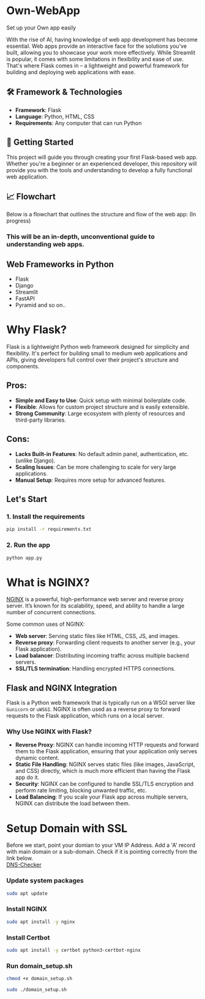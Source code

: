 # Own-WebApp
Set up your Own app easily

With the rise of AI, having knowledge of web app development has become essential. Web apps provide an interactive face for the solutions you've built, allowing you to showcase your work more effectively. While Streamlit is popular, it comes with some limitations in flexibility and ease of use. That's where Flask comes in – a lightweight and powerful framework for building and deploying web applications with ease.

## 🛠️ Framework & Technologies

- **Framework**: Flask
- **Language**: Python, HTML, CSS
- **Requirements**: Any computer that can run Python

## 🚀 Getting Started

This project will guide you through creating your first Flask-based web app. Whether you're a beginner or an experienced developer, this repository will provide you with the tools and understanding to develop a fully functional web application.

## 📈 Flowchart

Below is a flowchart that outlines the structure and flow of the web app:
(In progress) 

### This will be an in-depth, unconventional guide to understanding web apps.

## Web Frameworks in Python
- Flask
- Django
- Streamlit
- FastAPI
- Pyramid and so on..

# Why Flask?

Flask is a lightweight Python web framework designed for simplicity and flexibility. It's perfect for building small to medium web applications and APIs, giving developers full control over their project's structure and components.

## Pros:
- **Simple and Easy to Use**: Quick setup with minimal boilerplate code.
- **Flexible**: Allows for custom project structure and is easily extensible.
- **Strong Community**: Large ecosystem with plenty of resources and third-party libraries.

## Cons:
- **Lacks Built-in Features**: No default admin panel, authentication, etc. (unlike Django).
- **Scaling Issues**: Can be more challenging to scale for very large applications.
- **Manual Setup**: Requires more setup for advanced features.

## Let's Start
### 1. Install the requirements
```bash
pip install -r requirements.txt
```

### 2. Run the app
```bash
python app.py
```

# What is NGINX?

[NGINX](https://www.nginx.com/) is a powerful, high-performance web server and reverse proxy server. It’s known for its scalability, speed, and ability to handle a large number of concurrent connections. 

Some common uses of NGINX:
- **Web server**: Serving static files like HTML, CSS, JS, and images.
- **Reverse proxy**: Forwarding client requests to another server (e.g., your Flask application).
- **Load balancer**: Distributing incoming traffic across multiple backend servers.
- **SSL/TLS termination**: Handling encrypted HTTPS connections.

## Flask and NGINX Integration

Flask is a Python web framework that is typically run on a WSGI server like `Gunicorn` or `uWSGI`. NGINX is often used as a reverse proxy to forward requests to the Flask application, which runs on a local server.

### Why Use NGINX with Flask?

- **Reverse Proxy**: NGINX can handle incoming HTTP requests and forward them to the Flask application, ensuring that your application only serves dynamic content.
- **Static File Handling**: NGINX serves static files (like images, JavaScript, and CSS) directly, which is much more efficient than having the Flask app do it.
- **Security**: NGINX can be configured to handle SSL/TLS encryption and perform rate limiting, blocking unwanted traffic, etc.
- **Load Balancing**: If you scale your Flask app across multiple servers, NGINX can distribute the load between them.


# Setup Domain with SSL
Before we start, point your domian to your VM IP Address. Add a 'A' record with main domain or a sub-domain.
Check if it is pointing correctly from the link below.<br>
[DNS-Checker](https://dnschecker.org/)

### Update system packages
```bash
sudo apt update
```
### Install NGINX
```bash
sudo apt install -y nginx
```

### Install Certbot
```bash
sudo apt install -y certbot python3-certbot-nginx
```

### Run domain_setup.sh
```bash
chmod +x domain_setup.sh
```
```bash
sudo ./domain_setup.sh
```
